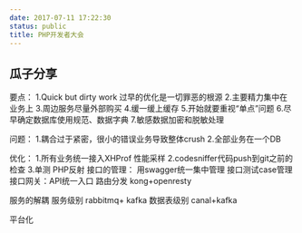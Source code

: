```yaml
---
date: 2017-07-11 17:22:30
status: public
title: PHP开发者大会
---
```



## 瓜子分享
要点：
1.Quick but dirty work 过早的优化是一切罪恶的根源
2.主要精力集中在业务上
3.周边服务尽量外部购买
4.缓一缓上缓存
5.开始就要重视“单点”问题
6.尽早确定数据库使用规范、数据字典
7.敏感数据加密和脱敏处理

问题：
1.耦合过于紧密，很小的错误业务导致整体crush
2.全部业务在一个DB

优化：
1.所有业务统一接入XHProf 性能采样
2.codesniffer代码push到git之前的检查
3.单测  PHP反射
接口的管理：
用swagger统一集中管理
接口测试case管理
接口网关：API统一入口 路由分发
kong+openresty

服务的解耦
服务级别 rabbitmq+ kafka
数据表级别 canal+kafka

平台化

